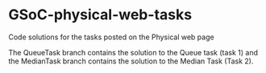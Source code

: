 # GSoC-physical-web-tasks

Code solutions for the tasks posted on the Physical web page

The QueueTask branch contains the solution to the Queue task (task 1) and the MedianTask branch contains the solution to the Median Task (Task 2).
